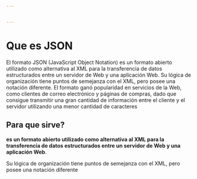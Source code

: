 ```yaml
---


---
```


<h1 id="que-es-json">Que es JSON</h1>
<p>El formato JSON (JavaScript Object Notation) es un formato abierto utilizado como alternativa al XML para la transferencia de datos estructurados entre un servidor de Web y una aplicación Web. Su lógica de organización tiene puntos de semejanza con el XML, pero posee una notación diferente. El formato ganó popularidad en servicios de la Web, como clientes de correo electrónico y páginas de compras, dado que consigue transmitir una gran cantidad de información entre el cliente y el servidor utilizando una menor cantidad de caracteres</p>
<h2 id="para-que-sirve">Para que sirve?</h2>
<p><strong>es un formato abierto utilizado como alternativa al XML para la transferencia de datos estructurados entre un servidor de Web y una aplicación Web</strong>.</p>
<p>Su lógica de organización tiene puntos de semejanza con el XML, pero posee una notación diferente</p>

